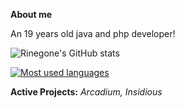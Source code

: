 **About me**

An 19 years old java and php developer!

![Rinegone's GitHub stats](https://github-readme-stats.vercel.app/api?username=Rinegone&show_icons=true&theme=dark)

[![Most used languages](https://github-readme-stats.vercel.app/api/top-langs/?username=Rinegone&layout=demo&theme=dark)](https://github.com/Rinegone/github-readme-stats)

**Active Projects:** *Arcadium, Insidious*

